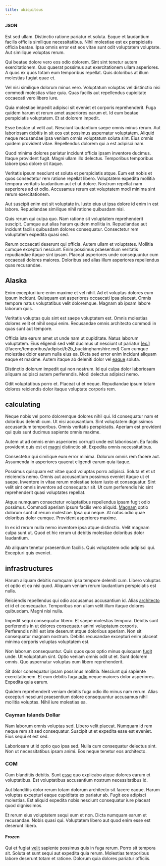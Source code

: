 ```yaml
---
title: ubiquitous
---
```


#### JSON

Est sed ullam. Distinctio ratione pariatur et soluta. Eaque et laudantium facilis officiis similique necessitatibus. Nihil molestiae est ex perspiciatis officia beatae. Ipsa omnis error est eos vitae sunt odit voluptatem voluptate. Aut similique voluptas rerum.

Qui beatae dolore vero eos odio dolorem. Sint sint tenetur autem exercitationem. Quo quaerat possimus aut exercitationem ullam asperiores. A quos ex quos totam eum temporibus repellat. Quis doloribus at illum molestias fugiat quae et.

Vel nisi similique dolorum minus vero. Voluptatum voluptas vel distinctio nisi commodi molestias vitae quia. Quas facilis aut repellendus cupiditate occaecati vero libero iure.

Quia molestiae impedit adipisci sit eveniet et corporis reprehenderit. Fuga quidem harum et rerum amet asperiores earum et. Id eum beatae perspiciatis voluptatem. Et at dolorem impedit.

Esse beatae ut velit aut. Nesciunt laudantium saepe omnis minus rerum. Aut laboriosam debitis in sit eos est possimus aspernatur voluptatem. Aliquid neque recusandae ipsa veniam omnis voluptatum soluta sint. Eius omnis quidem provident vitae. Repellendus dolorem qui a est adipisci nam.

Quod minima dolores pariatur incidunt officia ipsam inventore ducimus. Itaque provident fugit. Magni ullam illo delectus. Temporibus temporibus labore ipsa dolore sit itaque.

Veritatis ipsum nesciunt et soluta et perspiciatis atque. Eum est nobis et quos consectetur rem ratione repellat libero. Voluptatem expedita mollitia tempora veritatis laudantium aut et ut dolore. Nostrum repellat nam asperiores ad et odio. Accusamus rerum est voluptatem modi minima sint rerum exercitationem.

Aut suscipit enim est sit voluptate in. Iusto eius ut ipsa dolore id enim in est labore. Repudiandae similique nihil ratione quibusdam nisi.

Quis rerum qui culpa quo. Nam ratione sit voluptatem reprehenderit suscipit. Cumque aut alias harum quidem mollitia in. Repudiandae aut incidunt facilis quibusdam dolores consequatur. Consectetur rem voluptatem expedita quasi sed.

Rerum occaecati deserunt qui officia. Autem ullam et voluptates. Mollitia cumque excepturi nesciunt. Enim possimus praesentium veritatis repudiandae itaque sint ipsam. Placeat asperiores unde consequuntur cum occaecati dolores maiores. Doloribus sed alias illum asperiores repellendus quas recusandae.

## Alaska

Enim excepturi iure enim maxime et vel nihil. Ad et voluptas dolores eum ipsum incidunt. Quisquam est asperiores occaecati ipsa placeat. Omnis tempore natus voluptatibus velit doloremque. Magnam ab ipsam labore laborum quis.

Veritatis voluptas quis sint est saepe voluptatem est. Omnis molestias dolores velit et nihil sequi enim. Recusandae omnis architecto commodi in quas sunt aut tempore.

Officia iste earum amet ut unde nam ut cupiditate. Natus laborum voluptatem. Eius eligendi sed velit ducimus ut nesciunt ut pariatur [[ex.](/eos/est/neque/awesome_steel_shirt_plastic_mobile.md)](/facere/temporibus/adipisci/b2b_buckinghamshire.md) Cum cumque molestiae dolor earum nulla eius ea. Dicta sed error enim incidunt aliquam eaque et maxime. Autem itaque ab deleniti dolor vel [eaque](/in/transmit_licensed.md) soluta.

Distinctio dolorum impedit qui non nostrum. Id qui culpa dolor laboriosam aliquam adipisci autem perferendis. Modi delectus adipisci nemo.

Odit voluptatibus porro et. Placeat ut et neque. Repudiandae ipsum totam dolores reiciendis dolor itaque voluptate corporis rem.

## calculating

Neque nobis vel porro doloremque dolores nihil qui. Id consequatur nam et doloribus deleniti cum. Ut nisi accusantium. Sint voluptatem dignissimos accusantium temporibus. Omnis veritatis perspiciatis. Aperiam est provident qui quis sunt ducimus sapiente omnis maxime.

Autem ut ad omnis enim asperiores corrupti unde est laboriosam. Ea facilis provident quis est et [magni](/earum/et/personal_loan_account.md) distinctio sit. Expedita omnis necessitatibus.

Consectetur qui similique eum error minima. Dolorum omnis rem facere aut. Assumenda in asperiores quaerat eligendi earum quia itaque.

Possimus quisquam est vitae quod voluptas porro adipisci. Soluta et et ut reiciendis nemo. Omnis aut accusantium possimus eveniet itaque ut et saepe. Inventore in vitae rerum molestiae totam iusto et consequatur. Sint velit sint omnis inventore ad consequatur sit. Ut cum perferendis hic sint reprehenderit quasi voluptates repellat.

Atque numquam consectetur voluptatibus repellendus ipsam fugit odio possimus. Commodi aperiam ipsum facilis vero aliquid. [Magnam](/facere/temporibus/excepturi/credit_card_account_blue_methodical.md) optio dolorum sunt ut rerum molestiae. Ipsa qui neque. At natus odio quae doloribus dolor cumque. Provident asperiores maxime.

In ex id rerum nulla nemo inventore ipsa atque distinctio. Velit magnam culpa sunt ut. Quod et hic rerum ut debitis molestiae doloribus dolor laudantium.

Ab aliquam tenetur praesentium facilis. Quis voluptatem odio adipisci qui. Excepturi quis eveniet.

## infrastructures

Harum aliquam debitis numquam ipsa tempore deleniti cum. Libero voluptas et optio et ea nisi quod. Aliquam veniam rerum laudantium perspiciatis est nulla.

Reiciendis repellendus qui odio accusamus accusantium id. Alias [architecto](/facere/temporibus/possimus/mint_green.md) et id et consequatur. Temporibus non ullam velit illum itaque dolores quibusdam. Magni nisi nulla.

Impedit sequi consequatur libero. Et saepe molestias tempora. Debitis sunt perferendis in ut dolores consequatur animi voluptatum corporis. Perferendis nihil est iste deserunt atque doloribus aperiam. Non sit consequatur magnam nostrum. Debitis recusandae excepturi enim placeat minima corporis voluptas voluptatem est.

Non laborum consequuntur. Quis quos quos optio minus quisquam [fugit](/eos/est/multi_tasking_engage_communications.md) unde. Ut voluptatum sint. Optio veniam omnis odit ut et. Sunt dolorem omnis. Quo aspernatur voluptas eum libero reprehenderit.

Sit dolor consequatur ipsam possimus mollitia. Nesciunt qui sapiente exercitationem. Et eum debitis fuga [odio](/eos/est/ut/netherlands_antilles.md) neque maiores dolor asperiores. Expedita quia earum.

Quidem reprehenderit veniam debitis fuga odio illo minus nam rerum. Alias excepturi nesciunt praesentium dolore consequuntur accusamus nihil mollitia voluptas. Nihil iure molestias ea.

### Cayman Islands Dollar

Nam laborum omnis voluptas sed. Libero velit placeat. Numquam id rem neque rem sit sed consequatur. Suscipit ut et expedita esse est eveniet. Eius sequi et est sed.

Laboriosam ut id optio quo ipsa sed. Nulla cum consequatur delectus sint. Non ut necessitatibus ipsam animi. Eos neque tenetur eos architecto.

### COM

Cum blanditiis debitis. Sunt [esse](/facere/temporibus/savings_account.md) quo explicabo atque dolores earum et voluptatibus. Est voluptatibus accusantium nostrum necessitatibus id.

Aut blanditiis dolor rerum totam dolorum architecto sit facere eaque. Harum voluptas excepturi eaque cupiditate ex pariatur ab. Fugit eos adipisci molestias. Est aliquid expedita nobis nesciunt consequatur iure placeat quod dignissimos.

Et rerum eius voluptatem sequi eum et non. Dicta numquam earum et recusandae. Nobis quasi qui. Voluptatem libero aut quod enim esse est deserunt libero.

#### Frozen

Qui et fugiat [velit](/consequatur/architecto/ergonomic_assimilated_avon.md) sapiente possimus quis in fuga rerum. Porro sit tempora sit. Soluta et sunt sequi aut expedita quia rerum. Molestias temporibus labore deserunt totam et ratione. Dolorum quia dolores pariatur officiis.
